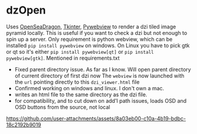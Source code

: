 # dzOpen

Uses [OpenSeaDragon](https://openseadragon.github.io/), [Tkinter](https://wiki.python.org/moin/TkInter), [Pywebview](https://pywebview.flowrl.com/) to render a dzi tiled image pyramid locally. This is useful if you want to check a dzi but not enough to spin up a server. Only requirement is python webview, which can be installed ```pip install pywebview``` on windows. On Linux you have to pick gtk or qt so it's either ```pip install pywebview[qt]``` or ```pip install pywebview[gtk]```. Mentioned in requirements.txt

- Fixed parent directory issue. As far as I know. Will open parent directory of current directory of first dzi now The `webview` is now launched with the `url` pointing directly to this `dzi_viewer.html` file
- Confirmed working on windows and linux. I don't own a mac.
- writes an html file to the same directory as the dzi file.
- for compatibility, and to cut down on add'l path issues, loads OSD and OSD buttons from the source, not local

https://github.com/user-attachments/assets/8a03eb00-c10a-4b19-bdbc-18c2192b9019



